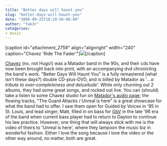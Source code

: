 ```yaml
---
title: "Better days will haunt you"
slug: "better-days-will-haunt-you"
date: "2006-09-25T10:19:56-06:00"
author: "fak3r"
categories:
- music
---
```


[caption id="attachment_2759" align="alignright" width="240" caption="Chavez 'Ride The Fader'"][![](http://fak3r.com/files/2006/09/chavez_ride_the_fader.jpg)](http://fak3r.com/2006/09/25/better-days-will-haunt-you/chavez_ride_the_fader/)[/caption]

[Chavez](http://www.matadorrecords.com/chavez/) (no, not Hugo!) was a Matador band in the 90s, and their cds have now been brought back into print, with an accompanying dvd chronicling the band's work. "Better Days Will Haunt You" is a fully remastered (what isn't these days?) double CD-plus-DVD, and is billed by Matador as '_...a_ _tribute to over-completeness and deluxitude_'.  While only churning out 2 albums, they had some great songs, and rocked out live.  You can (should) take a listen to some Chavez studio fun on [Matador's audio page](http://www.matadorrecords.com/chavez/music.html); the flowing tracks, "The Guard Attacks / Unreal is here" is a great showcase for what the band had to offer.   I saw them open for Guided by Voices in '95 in St. Louis, and lead singer, Matt, filled in on bass for [GbV](http://gbv.com) in the late '96 era of the band when current bass player had to return to Dayton to continue his law practice.  However, one thing that will always stick with me is the video of theirs to 'Unreal is here', where they lampoon the music biz in wonderful fashion.  Either I love the song because I love the video or the other way around, no matter, both are great.
